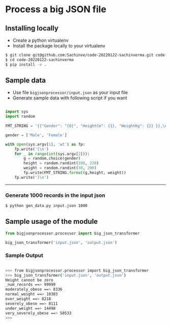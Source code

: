 # Process a big JSON file

## Installing locally

- Create a python virtualenv
- Install the package locally to your virtualenv



```bash
$ git clone git@github.com:Sachinve/code-20220122-sachinverma.git code-20220122-sachinverma
$ cd code-20220122-sachinverma
$ pip install -e .

```

## Sample data

- Use file `bigjsonprocessor/input.json` as your input file
- Generate sample data with following script if you want

```python

import sys
import random
  
FMT_STRING = '{{"Gender": "{0}", "HeightCm": {1}, "WeightKg": {2} }},\n'

gender = ['Male', 'Female']

with open(sys.argv[1], 'wt') as fp:
    fp.write('[\n')
    for _ in range(int(sys.argv[2])):
        g = random.choice(gender)
        height = random.randint(100, 230)
        weight = random.randint(30, 200)
        fp.write(FMT_STRING.format(g,height, weight))
    fp.write(']\n')
```

---

### Generate 1000 records in the input json
```sh
$ python gen_data.py input.json 1000

```


## Sample usage of the module

```python
from bigjsonprocessor.processor import big_json_transformer

big_json_transformer('input.json', 'output.json')

```

### Sample Output

```bash

>>> from bigjsonprocessor.processor import big_json_transformer
>>> big_json_transformer('input.json', 'output.json')
Height cannot be zero
_num_records ==> 99999
moderately_obese ==> 8336
normal_weight ==> 10303
over_weight ==> 8218
severely_obese ==> 8111
under_weight ==> 14498
very_severely_obese ==> 50533
>>> 

```

